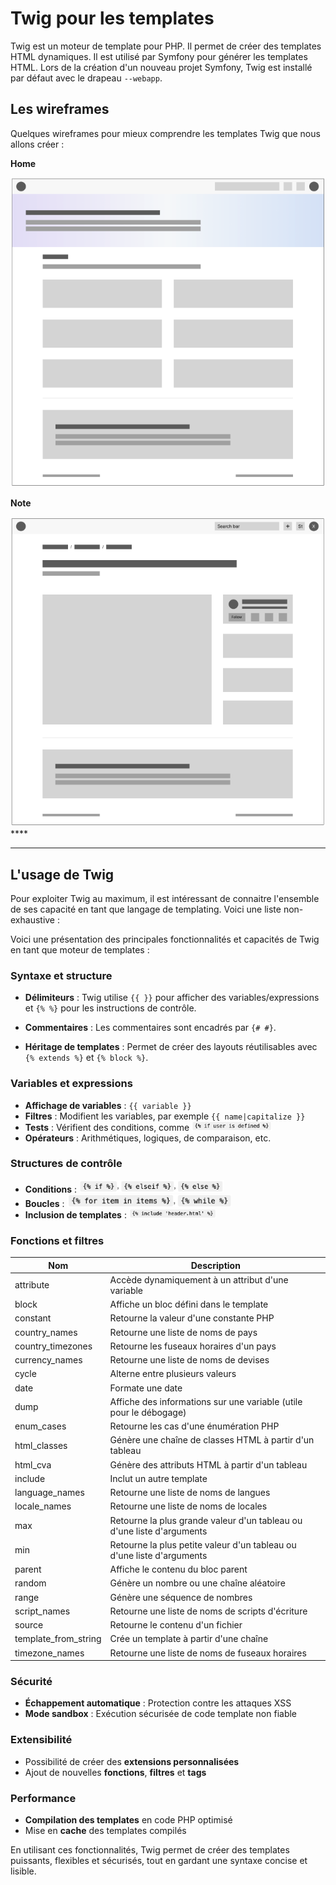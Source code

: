 # Twig pour les templates

Twig est un moteur de template pour PHP. Il permet de créer des templates HTML dynamiques. Il est utilisé par Symfony pour générer les templates HTML. Lors de la création d'un nouveau projet Symfony, Twig est installé par défaut avec le drapeau `--webapp`.

## Les wireframes

Quelques wireframes pour mieux comprendre les templates Twig que nous allons créer :

**Home**

![Home](img/home.png)

**Note**

![Note](img/note.png)****

---

## L'usage de Twig

Pour exploiter Twig au maximum, il est intéressant de connaitre l'ensemble de ses capacité en tant que langage de templating. Voici une liste non-exhaustive :

Voici une présentation des principales fonctionnalités et capacités de Twig en tant que moteur de templates :

### Syntaxe et structure

- **Délimiteurs** : Twig utilise `{{ }}` pour afficher des variables/expressions et `{% %}` pour les instructions de contrôle.

- **Commentaires** : Les commentaires sont encadrés par `{# #}`.

- **Héritage de templates** : Permet de créer des layouts réutilisables avec `{% extends %}` et `{% block %}`.

### Variables et expressions

- **Affichage de variables** : `{{ variable }}`
- **Filtres** : Modifient les variables, par exemple `{{ name|capitalize }}`
- **Tests** : Vérifient des conditions, comme <img src="img/twig/test.png" alt="if"  height="15">
- **Opérateurs** : Arithmétiques, logiques, de comparaison, etc.

### Structures de contrôle

- **Conditions** : <img src="img/twig/if.png" alt="if"  height="20">
- **Boucles** : <img src="img/twig/loop.png" alt="loop"  height="20">
- **Inclusion de templates** : <img src="img/twig/include.png" alt="include"  height="15">

### Fonctions et filtres

| Nom | Description |
|-----|-------------|
| attribute | Accède dynamiquement à un attribut d'une variable |
| block | Affiche un bloc défini dans le template |
| constant | Retourne la valeur d'une constante PHP |
| country_names | Retourne une liste de noms de pays |
| country_timezones | Retourne les fuseaux horaires d'un pays |
| currency_names | Retourne une liste de noms de devises |
| cycle | Alterne entre plusieurs valeurs |
| date | Formate une date |
| dump | Affiche des informations sur une variable (utile pour le débogage) |
| enum_cases | Retourne les cas d'une énumération PHP |
| html_classes | Génère une chaîne de classes HTML à partir d'un tableau |
| html_cva | Génère des attributs HTML à partir d'un tableau |
| include | Inclut un autre template |
| language_names | Retourne une liste de noms de langues |
| locale_names | Retourne une liste de noms de locales |
| max | Retourne la plus grande valeur d'un tableau ou d'une liste d'arguments |
| min | Retourne la plus petite valeur d'un tableau ou d'une liste d'arguments |
| parent | Affiche le contenu du bloc parent |
| random | Génère un nombre ou une chaîne aléatoire |
| range | Génère une séquence de nombres |
| script_names | Retourne une liste de noms de scripts d'écriture |
| source | Retourne le contenu d'un fichier |
| template_from_string | Crée un template à partir d'une chaîne |
| timezone_names | Retourne une liste de noms de fuseaux horaires |

### Sécurité

- **Échappement automatique** : Protection contre les attaques XSS
- **Mode sandbox** : Exécution sécurisée de code template non fiable

### Extensibilité

- Possibilité de créer des **extensions personnalisées**
- Ajout de nouvelles **fonctions**, **filtres** et **tags**

### Performance

- **Compilation des templates** en code PHP optimisé
- Mise en **cache** des templates compilés

En utilisant ces fonctionnalités, Twig permet de créer des templates puissants, flexibles et sécurisés, tout en gardant une syntaxe concise et lisible.
